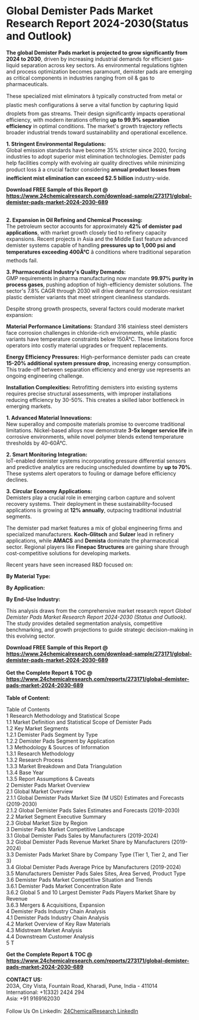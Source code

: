 <h1>Global Demister Pads Market Research Report 2024-2030(Status and Outlook)</h1><p><strong>The global Demister Pads market is projected to grow significantly from 2024 to 2030</strong>, driven by increasing industrial demands for efficient gas-liquid separation across key sectors. As environmental regulations tighten and process optimization becomes paramount, demister pads are emerging as critical components in industries ranging from oil &amp; gas to pharmaceuticals.</p><p>These specialized mist eliminators â typically constructed from metal or plastic mesh configurations â serve a vital function by capturing liquid droplets from gas streams. Their design significantly impacts operational efficiency, with modern iterations offering <strong>up to 99.9% separation efficiency</strong> in optimal conditions. The market's growth trajectory reflects broader industrial trends toward sustainability and operational excellence.</p><p><strong>1. Stringent Environmental Regulations:</strong><br>
Global emission standards have become 35% stricter since 2020, forcing industries to adopt superior mist elimination technologies. Demister pads help facilities comply with evolving air quality directives while minimizing product loss â a crucial factor considering <strong>annual product losses from inefficient mist elimination can exceed $2.5 billion</strong> industry-wide.</p><div><b>Download FREE Sample of this Report @ 
            <a href="https://www.24chemicalresearch.com/download-sample/273171/global-demister-pads-market-2024-2030-689">
            https://www.24chemicalresearch.com/download-sample/273171/global-demister-pads-market-2024-2030-689</a></b></div><br><p><strong>2. Expansion in Oil Refining and Chemical Processing:</strong><br>
The petroleum sector accounts for approximately <strong>42% of demister pad applications</strong>, with market growth closely tied to refinery capacity expansions. Recent projects in Asia and the Middle East feature advanced demister systems capable of handling <strong>pressures up to 1,000 psi and temperatures exceeding 400Â°C</strong> â conditions where traditional separation methods fail.</p><p><strong>3. Pharmaceutical Industry's Quality Demands:</strong><br>
GMP requirements in pharma manufacturing now mandate <strong>99.97% purity in process gases</strong>, pushing adoption of high-efficiency demister solutions. The sector's 7.8% CAGR through 2030 will drive demand for corrosion-resistant plastic demister variants that meet stringent cleanliness standards.</p><p>Despite strong growth prospects, several factors could moderate market expansion:</p><p><strong>Material Performance Limitations:</strong> Standard 316 stainless steel demisters face corrosion challenges in chloride-rich environments, while plastic variants have temperature constraints below 150Â°C. These limitations force operators into costly material upgrades or frequent replacements.</p><p><strong>Energy Efficiency Pressures:</strong> High-performance demister pads can create <strong>15-20% additional system pressure drop</strong>, increasing energy consumption. This trade-off between separation efficiency and energy use represents an ongoing engineering challenge.</p><p><strong>Installation Complexities:</strong> Retrofitting demisters into existing systems requires precise structural assessments, with improper installations reducing efficiency by 30-50%. This creates a skilled labor bottleneck in emerging markets.</p><p><strong>1. Advanced Material Innovations:</strong><br>
New superalloy and composite materials promise to overcome traditional limitations. Nickel-based alloys now demonstrate <strong>3-5x longer service life</strong> in corrosive environments, while novel polymer blends extend temperature thresholds by 40-60Â°C.</p><p><strong>2. Smart Monitoring Integration:</strong><br>
IoT-enabled demister systems incorporating pressure differential sensors and predictive analytics are reducing unscheduled downtime by <strong>up to 70%</strong>. These systems alert operators to fouling or damage before efficiency declines.</p><p><strong>3. Circular Economy Applications:</strong><br>
Demisters play a crucial role in emerging carbon capture and solvent recovery systems. Their deployment in these sustainability-focused applications is growing at <strong>12% annually</strong>, outpacing traditional industrial segments.</p><p>The demister pad market features a mix of global engineering firms and specialized manufacturers. <strong>Koch-Glitsch</strong> and <strong>Sulzer</strong> lead in refinery applications, while <strong>AMACS</strong> and <strong>Demista</strong> dominate the pharmaceutical sector. Regional players like <strong>Finepac Structures</strong> are gaining share through cost-competitive solutions for developing markets.</p><p>Recent years have seen increased R&amp;D focused on:</p><p><strong>By Material Type:</strong></p><p><strong>By Application:</strong></p><p><strong>By End-Use Industry:</strong></p><p>This analysis draws from the comprehensive market research report <em>Global Demister Pads Market Research Report 2024-2030 (Status and Outlook)</em>. The study provides detailed segmentation analysis, competitive benchmarking, and growth projections to guide strategic decision-making in this evolving sector.</p><div><b>Download FREE Sample of this Report @ 
            <a href="https://www.24chemicalresearch.com/download-sample/273171/global-demister-pads-market-2024-2030-689">
            https://www.24chemicalresearch.com/download-sample/273171/global-demister-pads-market-2024-2030-689</a></b></div><br><div><b>Get the Complete Report & TOC @ 
            <a href="https://www.24chemicalresearch.com/reports/273171/global-demister-pads-market-2024-2030-689">
            https://www.24chemicalresearch.com/reports/273171/global-demister-pads-market-2024-2030-689</a></b></div><br>
            <b>Table of Content:</b><p>Table of Contents<br />
1 Research Methodology and Statistical Scope<br />
1.1 Market Definition and Statistical Scope of Demister Pads<br />
1.2 Key Market Segments<br />
1.2.1 Demister Pads Segment by Type<br />
1.2.2 Demister Pads Segment by Application<br />
1.3 Methodology & Sources of Information<br />
1.3.1 Research Methodology<br />
1.3.2 Research Process<br />
1.3.3 Market Breakdown and Data Triangulation<br />
1.3.4 Base Year<br />
1.3.5 Report Assumptions & Caveats<br />
2 Demister Pads Market Overview<br />
2.1 Global Market Overview<br />
2.1.1 Global Demister Pads Market Size (M USD) Estimates and Forecasts (2019-2030)<br />
2.1.2 Global Demister Pads Sales Estimates and Forecasts (2019-2030)<br />
2.2 Market Segment Executive Summary<br />
2.3 Global Market Size by Region<br />
3 Demister Pads Market Competitive Landscape<br />
3.1 Global Demister Pads Sales by Manufacturers (2019-2024)<br />
3.2 Global Demister Pads Revenue Market Share by Manufacturers (2019-2024)<br />
3.3 Demister Pads Market Share by Company Type (Tier 1, Tier 2, and Tier 3)<br />
3.4 Global Demister Pads Average Price by Manufacturers (2019-2024)<br />
3.5 Manufacturers Demister Pads Sales Sites, Area Served, Product Type<br />
3.6 Demister Pads Market Competitive Situation and Trends<br />
3.6.1 Demister Pads Market Concentration Rate<br />
3.6.2 Global 5 and 10 Largest Demister Pads Players Market Share by Revenue<br />
3.6.3 Mergers & Acquisitions, Expansion<br />
4 Demister Pads Industry Chain Analysis<br />
4.1 Demister Pads Industry Chain Analysis<br />
4.2 Market Overview of Key Raw Materials<br />
4.3 Midstream Market Analysis<br />
4.4 Downstream Customer Analysis<br />
5 T</p><div><b>Get the Complete Report & TOC @ 
            <a href="https://www.24chemicalresearch.com/reports/273171/global-demister-pads-market-2024-2030-689">
            https://www.24chemicalresearch.com/reports/273171/global-demister-pads-market-2024-2030-689</a></b></div><br><b>CONTACT US:</b><br>
            203A, City Vista, Fountain Road, Kharadi, Pune, India - 411014<br>
            International: +1(332) 2424 294<br>
            Asia: +91 9169162030 <br><br>
            Follow Us On LinkedIn: <a href="https://www.linkedin.com/company/24chemicalresearch/">24ChemicalResearch LinkedIn</a>